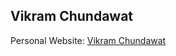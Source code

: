 ## Vikram Chundawat

Personal Website: [Vikram Chundawat](https://www.linkedin.com/in/vikram2000b/)  
